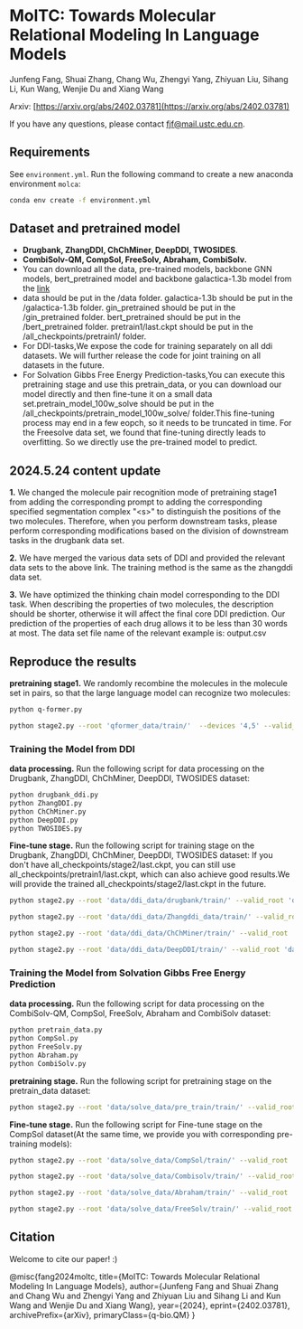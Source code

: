 # MolTC: Towards Molecular Relational Modeling In Language Models
Junfeng Fang, Shuai Zhang, Chang Wu, Zhengyi Yang, Zhiyuan Liu, Sihang Li, Kun Wang, Wenjie Du and Xiang Wang

Arxiv: [https://arxiv.org/abs/2402.03781](https://arxiv.org/abs/2402.03781)

If you have any questions, please contact fjf@mail.ustc.edu.cn.


## Requirements

See `environment.yml`. Run the following command to create a new anaconda environment `molca`: 

```bash
conda env create -f environment.yml
```

## Dataset and pretrained model

* **Drugbank, ZhangDDI, ChChMiner, DeepDDI, TWOSIDES**.
* **CombiSolv-QM, CompSol, FreeSolv, Abraham, CombiSolv.**
* You can download all the data, pre-trained models, backbone GNN models, bert_pretrained model and backbone galactica-1.3b model from the [link](https://huggingface.co/chang04/ddi)
* data should be put in the /data folder. galactica-1.3b should be put in the /galactica-1.3b folder. gin_pretrained should be put in the /gin_pretrained folder. bert_pretrained should be put in the /bert_pretrained folder. pretrain1/last.ckpt should be put in the /all_checkpoints/pretrain1/ folder. 
* For DDI-tasks,We expose the code for training separately on all ddi datasets. We will further release the code for joint training on all datasets in the future.
* For Solvation Gibbs Free Energy Prediction-tasks,You can execute this pretraining stage and use this pretrain_data, or you can download our model directly and then fine-tune it on a small data set.pretrain_model_100w_solve should be put in the  /all_checkpoints/pretrain_model_100w_solve/ folder.This fine-tuning process may end in a few eopch, so it needs to be truncated in time. For the Freesolve data set, we found that fine-tuning directly leads to overfitting. So we directly use the pre-trained model to predict.

## 2024.5.24 content update

**1.** We changed the molecule pair recognition mode of pretraining stage1 from adding the corresponding prompt to adding the corresponding specified segmentation complex "\<s>" to distinguish the positions of the two molecules. Therefore, when you perform downstream tasks, please perform corresponding modifications based on the division of downstream tasks in the drugbank data set.

**2.** We have merged the various data sets of DDI and provided the relevant data sets to the above link. The training method is the same as the zhangddi data set.

**3.** We have optimized the thinking chain model corresponding to the DDI task. When describing the properties of two molecules, the description should be shorter, otherwise it will affect the final core DDI prediction. Our prediction of the properties of each drug allows it to be less than 30 words at most. The data set file name of the relevant example is: output.csv



## Reproduce the results




**pretraining stage1.** We randomly recombine the molecules in the molecule set in pairs, so that the large language model can recognize two molecules:

```bash
python q-former.py
```
```bash
python stage2.py --root 'qformer_data/train/'  --devices '4,5' --valid_root 'qformer_data/val/'  --filename "stage2" --stage2_path "all_checkpoints/pretrain1/last.ckpt" --opt_model 'facebook/galactica-1.3b' --max_epochs 10 --mode pretrain --prompt '[START_I_SMILES]{}[END_I_SMILES].' --tune_gnn --llm_tune freeze --inference_batch_size 2  --double True --batch_size 16
```

### Training the Model from DDI

**data processing.** Run the following script for data processing on the Drugbank, ZhangDDI, ChChMiner, DeepDDI, TWOSIDES dataset:

```bash
python drugbank_ddi.py 
python ZhangDDI.py
python ChChMiner.py
python DeepDDI.py
python TWOSIDES.py
```

**Fine-tune stage.** Run the following script for training stage on the Drugbank, ZhangDDI, ChChMiner, DeepDDI, TWOSIDES dataset:
If you don't have all_checkpoints/stage2/last.ckpt, you can still use all_checkpoints/pretrain1/last.ckpt, which can also achieve good results.We will provide the trained all_checkpoints/stage2/last.ckpt in the future.
```bash
python stage2.py --root 'data/ddi_data/drugbank/train/' --valid_root 'data/ddi_data/drugbank/valid/'  --devices '2,3' --filename "ft_ddi_value_stage2_new" --stage2_path "all_checkpoints/stage2/last.ckpt" --opt_model 'facebook/galactica-1.3b' --max_epochs 100 --mode ft --prompt '[START_I_SMILES]{}[END_I_SMILES]. ' --tune_gnn --llm_tune lora --inference_batch_size 4 --save_every_n_epochs 10  --batch_size 36 --DDI True --caption_eval_epoch 50    --max_len 30  --init_checkpoint  "all_checkpoints/stage2/last.ckpt" 
```
```bash
python stage2.py --root 'data/ddi_data/Zhangddi_data/train/' --valid_root 'data/ddi_data/Zhangddi_data/valid/' --devices '4,6,7' --filename "ft_ddi_value_stage2_new16" --stage2_path "all_checkpoints/stage2/last.ckpt" --opt_model 'facebook/galactica-1.3b' --max_epochs 100 --mode ft --prompt '[START_I_SMILES]{}[END_I_SMILES]. ' --tune_gnn --llm_tune lora --inference_batch_size 4 --save_every_n_epochs 10  --batch_size 42 --DDI True --caption_eval_epoch 50    --max_len 30  --init_checkpoint  "all_checkpoints/stage2/last.ckpt" 
```
```bash
python stage2.py --root 'data/ddi_data/ChChMiner/train/' --valid_root 'data/ddi_data/ChChMiner/valid/' --devices '4,5,6,7' --filename "ft_ddi_value_stage2_new18" --stage2_path "all_checkpoints/stage2/last.ckpt" --opt_model 'facebook/galactica-1.3b' --max_epochs 50 --mode ft --prompt '[START_I_SMILES]{}[END_I_SMILES]. ' --tune_gnn --llm_tune lora --inference_batch_size 4 --save_every_n_epochs 5  --batch_size 48  --DDI True --caption_eval_epoch 50    --max_len 30  --init_checkpoint  "all_checkpoints/stage2/last.ckpt" 
```
```bash
python stage2.py --root 'data/ddi_data/DeepDDI/train/' --valid_root 'data/ddi_data/DeepDDI/valid/' --devices '4,5,6,7' --filename "ft_ddi_value_stage2_new20" --stage2_path "all_checkpoints/stage2/last.ckpt" --opt_model 'facebook/galactica-1.3b' --max_epochs 40 --mode ft --prompt '[START_I_SMILES]{}[END_I_SMILES]. ' --tune_gnn --llm_tune lora --inference_batch_size 4 --save_every_n_epochs 5  --batch_size 36  --DDI True --caption_eval_epoch 40    --max_len 30  --init_checkpoint  "all_checkpoints/stage2/last.ckpt"
```

### Training the Model from Solvation Gibbs Free Energy Prediction

**data processing.** Run the following script for data processing on the CombiSolv-QM, CompSol, FreeSolv, Abraham and CombiSolv dataset:

```bash
python pretrain_data.py
python CompSol.py
python FreeSolv.py
python Abraham.py
python CombiSolv.py
```

**pretraining stage.** Run the following script for pretraining stage on the pretrain_data dataset:

```bash
python stage2.py --root 'data/solve_data/pre_train/train/' --valid_root 'data/solve_data/pre_train/valid/' --devices '0,1,2,3' --filename "pretrain_model_100w_solve" --stage2_path "all_checkpoints/pretrain1/last.ckpt" --opt_model 'facebook/galactica-1.3b' --max_epochs 200 --mode ft --prompt '[START_I_SMILES]{}[END_I_SMILES]. ' --tune_gnn --llm_tune lora --inference_batch_size 4 --save_every_n_epochs 10  --batch_size 36 --solve True --caption_eval_epoch 200
```
**Fine-tune stage.** Run the following script for Fine-tune stage on the CompSol dataset(At the same time, we provide you with corresponding pre-training models):

```bash
python stage2.py --root 'data/solve_data/CompSol/train/' --valid_root 'data/solve_data/CompSol/valid/' --devices '0,1,2,3' --filename "ft_pubchem324k_solve_value_CompSol_new" --stage2_path "all_checkpoints/pretrain_model_100w_solve/epoch=99.ckpt" --opt_model 'facebook/galactica-1.3b' --max_epochs 1000 --mode ft --prompt '[START_I_SMILES]{}[END_I_SMILES]. ' --tune_gnn --llm_tune lora --inference_batch_size 4 --save_every_n_epochs 100  --batch_size 40 --solve True --caption_eval_epoch 1 --init_checkpoint "all_checkpoints/pretrain_model_100w_solve/epoch=99.ckpt" --peft_dir "all_checkpoints/pretrain_model_100w_solve/lora_epoch_99"
```

```bash
python stage2.py --root 'data/solve_data/Combisolv/train/' --valid_root 'data/solve_data/Combisolv/valid/' --devices '0,1,2,3' --filename "ft_pubchem324k_solve_value_Combisolv_new_1" --stage2_path "all_checkpoints/pretrain_model_100w_solve/epoch=99.ckpt" --opt_model 'facebook/galactica-1.3b' --max_epochs 100 --mode ft --prompt '[START_I_SMILES]{}[END_I_SMILES]. ' --tune_gnn --llm_tune lora --inference_batch_size 4 --save_every_n_epochs 5  --batch_size 40 --solve True --caption_eval_epoch 1  --max_len 40 --init_checkpoint "all_checkpoints/pretrain_model_100w_solve/epoch=99.ckpt" --peft_dir "all_checkpoints/pretrain_model_100w_solve/lora_epoch_99"
```

```bash
python stage2.py --root 'data/solve_data/Abraham/train/' --valid_root 'data/solve_data/Abraham/valid/' --devices '0,1,2,3' --filename "ft_pubchem324k_solve_value_Abraham_new" --stage2_path "all_checkpoints/pretrain_model_100w_solve/epoch=99.ckpt" --opt_model 'facebook/galactica-1.3b' --max_epochs 1000 --mode ft --prompt '[START_I_SMILES]{}[END_I_SMILES]. ' --tune_gnn --llm_tune lora --inference_batch_size 4 --save_every_n_epochs 100  --batch_size 40 --solve True --caption_eval_epoch 1 --init_checkpoint "all_checkpoints/pretrain_model_100w_solve/epoch=99.ckpt" --peft_dir "all_checkpoints/pretrain_model_100w_solve/lora_epoch_99"
```
```bash
python stage2.py --root 'data/solve_data/FreeSolv/train/' --valid_root 'data/solve_data/FreeSolv/valid/' --devices '0,1,2,3' --filename "ft_pubchem324k_solve_value_FreeSolv_new" --stage2_path "all_checkpoints/pretrain_model_100w_solve/epoch=99.ckpt" --opt_model 'facebook/galactica-1.3b' --max_epochs 1000 --mode eval --prompt '[START_I_SMILES]{}[END_I_SMILES]. ' --tune_gnn --llm_tune lora --inference_batch_size 4 --save_every_n_epochs 100  --batch_size 40 --solve True --caption_eval_epoch 1 --init_checkpoint "all_checkpoints/pretrain_model_100w_solve/epoch=99.ckpt" --peft_dir "all_checkpoints/pretrain_model_100w_solve/lora_epoch_99"
```

## Citation

Welcome to cite our paper! :)

@misc{fang2024moltc,
      title={MolTC: Towards Molecular Relational Modeling In Language Models}, 
      author={Junfeng Fang and Shuai Zhang and Chang Wu and Zhengyi Yang and Zhiyuan Liu and Sihang Li and Kun Wang and Wenjie Du and Xiang Wang},
      year={2024},
      eprint={2402.03781},
      archivePrefix={arXiv},
      primaryClass={q-bio.QM}
}
